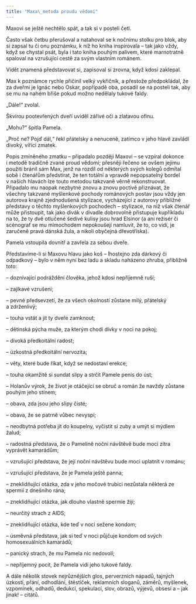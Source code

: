 ```yaml
---
title: "Maxa\_metoda proudu vědomí"
---
```


Maxovi se ještě nechtělo spát, a tak si v posteli četl.

Často však četbu přerušoval a natahoval se k nočnímu stolku pro blok, aby si zapsal tu či onu poznámku, k níž ho kniha inspirovala – tak jako vždy, když se chystal psát, byla i tato kniha pouhým palivem, které marnotratně spaloval na vzrušující cestě za svým vlastním románem.

Vidět znamená představovat si, zapisoval si zrovna, když kdosi zaklepal.

Max k poznámce rychle přičinil velký vykřičník, a přestože předpokládal, že za dveřmi je Ignác nebo Oskar, popřípadě oba, posadil se na posteli tak, aby se mu na nahém břiše pokud možno nedělaly tukové faldy.

„Dále!“ zvolal.

Škvírou pootevřených dveří uviděl zářivé oči a zlatavou ofinu.

„Mohu?“ špitla Pamela.

„Proč ne? Pojď dál,“ řekl přátelsky a nenuceně, zatímco v jeho hlavě zavládl divoký, vířící zmatek.

Popis zmíněného zmatku – připadalo později Maxovi – se vzpíral dokonce i metodě tradičně zvané proud vědomí; přesněji řečeno se ovšem jejímu použití bránil sám Max, jenž na rozdíl od některých svých kolegů odmítal sobě i čtenářům předstírat, že ten totální a vpravdě nepopsatelný bordel v našich hlavách lze touto metodou takzvaně věrně rekonstruovat. Připadalo mu naopak nezbytné znovu a znovu poctivě přiznávat, že všechny takzvané myšlenkové pochody románových postav jsou vždy jen autorova krajně zjednodušená stylizace, vycházející z autorovy přibližné představy o těchto myšlenkových pochodech – stylizace, na niž však čtenář může přistoupit, tak jako divák v divadle dobrovolně přistupuje kupříkladu na to, že ty dvě otlučené šedivé kulisy jsou hrad Elsinor (a ani režisér či scénograf se mu mimochodem nepokoušejí namluvit, že to, co vidí, je zaručeně pravá dánská žula, a nikoli obyčejná dřevotříska).

Pamela vstoupila dovnitř a zavřela za sebou dveře.

Představíme-li si Maxovu hlavu jako koš – lhostejno zda dárkový či odpadkový – bylo v něm nyní bez ladu a skladu naházeno zhruba, přibližně toto:

– doznívající podráždění člověka, jehož kdosi nepříjemně ruší;

– zajíkavé vzrušení;

– pevné předsevzetí, že za všech okolností zůstane milý, přátelský a zdrženlivý;

– touha vstát a jít ty dveře zamknout;

– dětinská pýcha muže, za kterým chodí dívky v noci na pokoj;

– divoká předkoitální radost;

– úzkostná předkoitální nervozita;

– věty, které bude říkat, když se nedostaví erekce;

– touha okamžitě si sundat slipy a strčit Pamele penis do úst;

– Holanův výrok, že život je otáčející se obruč a román že navždy zůstane pouhým jeho stínem;

– obava, zda jsou jeho slipy čisté;

– obava, že se patrně vůbec nevyspí;

– neodbytná potřeba jít do koupelny, vyčistit si zuby a umýt si mýdlem žalud;

– radostná představa, že o Pamelině noční návštěvě bude moci zítra vyprávět kamarádům;

– vzrušující představa, že její noční návštěvu bude moci uplatnit v románu;

– vzrušující představa, že je Pamela ještě panna;

– zneklidňující otázka, zda v jeho močové trubici nezůstala některá ze spermií z dnešního rána;

– zneklidňující otázka, jak dlouho vlastně spermie žijí;

– neurčitý strach z AIDS;

– zneklidňující otázka, kde teď v noci sežene kondom;

– úsměvná představa, jak si teď v noci půjčuje kondom od svých homosexuálních kamarádů;

– panický strach, že mu Pamela nic nedovolí;

– nepříjemný pocit, že Pamela vidí jeho tukové faldy.

A dále několik stovek nejrůznějších glos, perverzních nápadů, tajných úzkostí, přání, odhodlání, štěstíček, reklamních sloganů, záměrů, myšlenek, vzpomínek, odhadů, dedukcí, spekulací, slov, obrazů, výjevů, obsesí a – jak jinak! – citátů.

